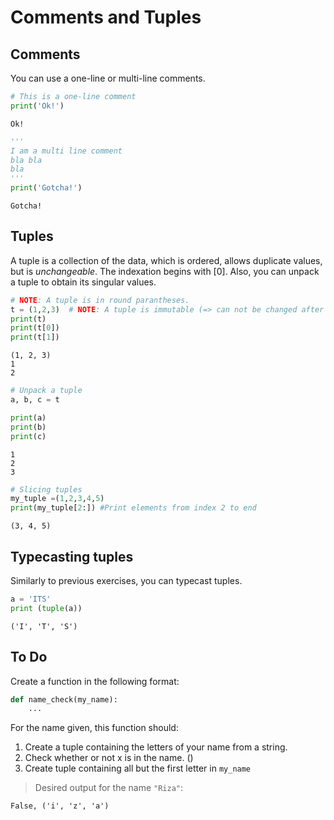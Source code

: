 # Comments and Tuples

## Comments

You can use a one-line or multi-line comments. 
```python
# This is a one-line comment
print('Ok!')
```
```
Ok!
```
```python
'''
I am a multi line comment
bla bla
bla
'''
print('Gotcha!')
```
```
Gotcha!
```
## Tuples
A tuple is a collection of the data, which is ordered, allows duplicate values, but is *unchangeable*. The indexation begins with [0]. 
Also, you can unpack a tuple to obtain its singular values.

```python
# NOTE: A tuple is in round parantheses.
t = (1,2,3)  # NOTE: A tuple is immutable (=> can not be changed after it's created)
print(t)
print(t[0])
print(t[1])
```
```
(1, 2, 3)
1
2
```
```python
# Unpack a tuple
a, b, c = t

print(a)
print(b)
print(c)
```
```
1
2
3
```
```python
# Slicing tuples
my_tuple =(1,2,3,4,5)
print(my_tuple[2:]) #Print elements from index 2 to end 
```
```
(3, 4, 5)
```
## Typecasting tuples

Similarly to previous exercises, you can typecast tuples.

```python
a = 'ITS'
print (tuple(a))
```
```
('I', 'T', 'S')
```

## To Do

Create a function in the following format: 

```python
def name_check(my_name):
    ...
```
For the name given, this function should: 
1. Create a tuple containing the letters of your name from a string.
2. Check whether or not x is in the name. ()
3. Create tuple containing all but the first letter in `my_name`

> Desired output for the name `"Riza"`:
```
False, ('i', 'z', 'a')
```